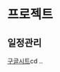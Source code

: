 # 프로젝트

## 일정관리

[구글시트](https://docs.google.com/spreadsheets/d/1NQHpdlngy_0xi11DPNy_VgI6_tUYpx1lmcYro-x7uXI/edit?usp=sharing)cd ..

